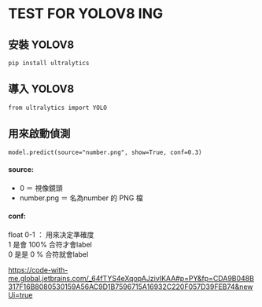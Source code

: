 # TEST FOR YOLOV8 ING

## 安裝 YOLOV8

```angular2html
pip install ultralytics
```
## 導入 YOLOV8

```angular2html
from ultralytics import YOLO
```

## 用來啟動偵測

```angular2html
model.predict(source="number.png", show=True, conf=0.3)
```
#### source:
- 0 ＝ 視像鏡頭
- number.png ＝ 名為number 的 PNG 檔

#### conf:
float 0-1 ： 用來决定準確度\
1 是會 100% 合符才會label\
0 是是 0 % 合符就會label 


https://code-with-me.global.jetbrains.com/_64fTYS4eXqopAJzivIKAA#p=PY&fp=CDA9B048B317F16B8080530159A56AC9D1B7596715A16932C220F057D39FEB74&newUi=true



